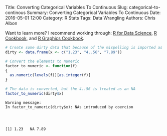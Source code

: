 Title: Converting Categorical Variables To Continuous
Slug: categorical-to-continous
Summary: Converting Categorical Variables To Continuous
Date: 2016-05-01 12:00
Category: R Stats
Tags: Data Wrangling
Authors: Chris Albon

Want to learn more? I recommend working through: [R for Data Science](http://amzn.to/2myxnhi), [R Cookbook](http://amzn.to/2lF6hkb), and [R Graphics Cookbook](http://amzn.to/2m0fcPL).

```R
# Create some dirty data that because of the mispelling is imported as a character string
dirty <- data.frame(x <- c("1.23", "4..56", "7.89"))
```


```R
# Convert the elements to numeric
factor_to_numeric <- function(f)
{
  as.numeric(levels(f))[as.integer(f)]  
}

# The data is converted, but the 4..56 is treated as an NA
factor_to_numeric(dirty$x)
```

    Warning message:
    In factor_to_numeric(dirty$x): NAs introduced by coercion




    [1] 1.23   NA 7.89
